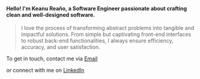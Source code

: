 #### Hello! I'm **Keanu Reaño**, a Software Engineer passionate about crafting clean and well-designed software.

> I love the process of transforming abstract problems into tangible and impactful solutions.
> From simple but captivating front-end interfaces to robust back-end functionalities,
> I always ensure efficiency, accuracy, and user satisfaction.

To get in touch, contact me via [Email](mailto:reanokeanu@gmail.com)

or connect with me on [LinkedIn](https://www.linkedin.com/in/keanureano)
